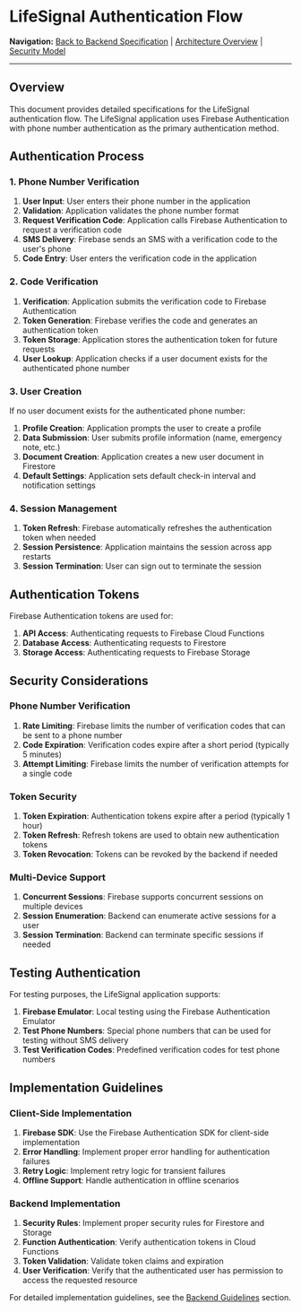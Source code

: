 # LifeSignal Authentication Flow

**Navigation:** [Back to Backend Specification](README.md) | [Architecture Overview](ArchitectureOverview.md) | [Security Model](SecurityModel.md)

---

## Overview

This document provides detailed specifications for the LifeSignal authentication flow. The LifeSignal application uses Firebase Authentication with phone number authentication as the primary authentication method.

## Authentication Process

### 1. Phone Number Verification

1. **User Input**: User enters their phone number in the application
2. **Validation**: Application validates the phone number format
3. **Request Verification Code**: Application calls Firebase Authentication to request a verification code
4. **SMS Delivery**: Firebase sends an SMS with a verification code to the user's phone
5. **Code Entry**: User enters the verification code in the application

### 2. Code Verification

1. **Verification**: Application submits the verification code to Firebase Authentication
2. **Token Generation**: Firebase verifies the code and generates an authentication token
3. **Token Storage**: Application stores the authentication token for future requests
4. **User Lookup**: Application checks if a user document exists for the authenticated phone number

### 3. User Creation

If no user document exists for the authenticated phone number:

1. **Profile Creation**: Application prompts the user to create a profile
2. **Data Submission**: User submits profile information (name, emergency note, etc.)
3. **Document Creation**: Application creates a new user document in Firestore
4. **Default Settings**: Application sets default check-in interval and notification settings

### 4. Session Management

1. **Token Refresh**: Firebase automatically refreshes the authentication token when needed
2. **Session Persistence**: Application maintains the session across app restarts
3. **Session Termination**: User can sign out to terminate the session

## Authentication Tokens

Firebase Authentication tokens are used for:

1. **API Access**: Authenticating requests to Firebase Cloud Functions
2. **Database Access**: Authenticating requests to Firestore
3. **Storage Access**: Authenticating requests to Firebase Storage

## Security Considerations

### Phone Number Verification

1. **Rate Limiting**: Firebase limits the number of verification codes that can be sent to a phone number
2. **Code Expiration**: Verification codes expire after a short period (typically 5 minutes)
3. **Attempt Limiting**: Firebase limits the number of verification attempts for a single code

### Token Security

1. **Token Expiration**: Authentication tokens expire after a period (typically 1 hour)
2. **Token Refresh**: Refresh tokens are used to obtain new authentication tokens
3. **Token Revocation**: Tokens can be revoked by the backend if needed

### Multi-Device Support

1. **Concurrent Sessions**: Firebase supports concurrent sessions on multiple devices
2. **Session Enumeration**: Backend can enumerate active sessions for a user
3. **Session Termination**: Backend can terminate specific sessions if needed

## Testing Authentication

For testing purposes, the LifeSignal application supports:

1. **Firebase Emulator**: Local testing using the Firebase Authentication Emulator
2. **Test Phone Numbers**: Special phone numbers that can be used for testing without SMS delivery
3. **Test Verification Codes**: Predefined verification codes for test phone numbers

## Implementation Guidelines

### Client-Side Implementation

1. **Firebase SDK**: Use the Firebase Authentication SDK for client-side implementation
2. **Error Handling**: Implement proper error handling for authentication failures
3. **Retry Logic**: Implement retry logic for transient failures
4. **Offline Support**: Handle authentication in offline scenarios

### Backend Implementation

1. **Security Rules**: Implement proper security rules for Firestore and Storage
2. **Function Authentication**: Verify authentication tokens in Cloud Functions
3. **Token Validation**: Validate token claims and expiration
4. **User Verification**: Verify that the authenticated user has permission to access the requested resource

For detailed implementation guidelines, see the [Backend Guidelines](../Guidelines/README.md) section.
